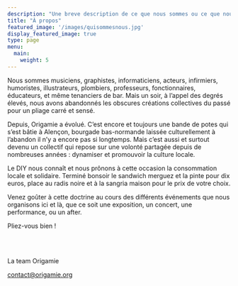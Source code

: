 ```yaml
---
description: "Une breve description de ce que nous sommes ou ce que nous pensons être ou peut etre de ce que nous ne sommes pas."
title: "À propos"
featured_image: '/images/quisommesnous.jpg'
display_featured_image: true
type: page
menu:
  main:
    weight: 5
---
```


Nous sommes musiciens, graphistes, informaticiens, acteurs, infirmiers, humoristes, illustrateurs, plombiers, professeurs, fonctionnaires, éducateurs, et même tenanciers de bar. Mais un soir, à l’appel des degrés élevés, nous avons abandonnés les obscures créations collectives du passé pour un pliage carré et sensé.

Depuis, Origamie a évolué. C’est encore et toujours une bande de potes qui s’est bâtie à Alençon, bourgade bas-normande laissée culturellement à l’abandon il n’y a encore pas si longtemps. Mais c’est aussi et surtout devenu un collectif qui repose sur une volonté partagée depuis de nombreuses années : dynamiser et promouvoir la culture locale.

Le DIY nous connaît et nous prônons à cette occasion la consommation locale et solidaire. Terminé bonsoir le sandwich merguez et la pinte pour dix euros, place au radis noire et à la sangria maison pour le prix de votre choix. 

Venez goûter à cette doctrine au cours des différents événements que nous organisons ici et là, que ce soit une exposition, un concert, une performance, ou un after.

Pliez-vous bien ! 

<br/>
<br/>

La team Origamie

contact@origamie.org
